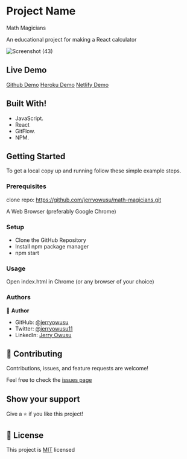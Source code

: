 # Project Name
Math Magicians


An educational project for making a React calculator

![Screenshot (43)](https://user-images.githubusercontent.com/65233860/158483742-7239cff0-d705-49c7-b021-26df809b8c51.png)


## Live Demo

[Github Demo](https://jerryowusu.github.io/math-magicians/)
[Heroku Demo](https://jbook-store.herokuapp.com/categories)
[Netlify Demo](https://exquisite-naiad-274d74.netlify.app/)

## Built With!
- JavaScript.
- React
- GitFlow.
- NPM.

## Getting Started

To get a local copy up and running follow these simple example steps.

### Prerequisites

clone repo: https://github.com/jerryowusu/math-magicians.git

A Web Browser (preferably Google Chrome)

### Setup

- Clone the GitHub Repository
- Install npm package manager
- npm start

### Usage
Open index.html in Chrome (or any browser of your choice)

### Authors

👤 **Author**

- GitHub: [@jerryowusu](https://github.com/jerryowusu)
- Twitter: [@jerryowusu11](https://twitter.com/jerryowusu11)
- LinkedIn: [Jerry Owusu](https://www.linkedin.com/in/jeremiah-owusu-b50a70173/)



## 🤝 Contributing

Contributions, issues, and feature requests are welcome!

Feel free to check the [issues page](https://github.com/jerryowusu/math-magicians/issues)

## Show your support

Give a ⭐️ if you like this project!

## 📝 License

This project is [MIT](LICENSE) licensed

